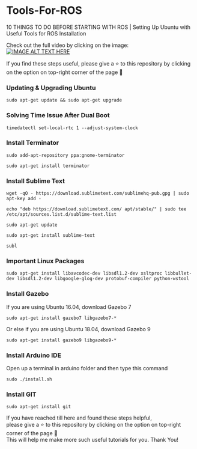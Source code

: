 # Tools-For-ROS
10 THINGS TO DO BEFORE STARTING WITH ROS | Setting Up Ubuntu with Useful Tools for ROS Installation<br>

Check out the full video by clicking on the image:<br>
[![IMAGE ALT TEXT HERE](https://i.ytimg.com/vi/CPDDBVeIyLw/hqdefault.jpg?sqp=-oaymwEZCPYBEIoBSFXyq4qpAwsIARUAAIhCGAFwAQ==&rs=AOn4CLAR9-bPtCY6TgA1M1XWzhAZm7oyEg)](https://youtu.be/CPDDBVeIyLw)

If you find these steps useful, please give a ⭐ to this repository by clicking on the option on top-right corner of the page 🙂

### Updating & Upgrading Ubuntu
```
sudo apt-get update && sudo apt-get upgrade
```

### Solving Time Issue After Dual Boot
```
timedatectl set-local-rtc 1 --adjust-system-clock
```

### Install Terminator
```
sudo add-apt-repository ppa:gnome-terminator
```
```
sudo apt-get install terminator
```

### Install Sublime Text
```
wget -qO - https://download.sublimetext.com/sublimehq-pub.gpg | sudo apt-key add -
```
```
echo "deb https://download.sublimetext.com/ apt/stable/" | sudo tee /etc/apt/sources.list.d/sublime-text.list
```
```
sudo apt-get update
```
```
sudo apt-get install sublime-text
```
```
subl
```

### Important Linux Packages
```
sudo apt-get install libavcodec-dev libsdl1.2-dev xsltproc libbullet-dev libsdl1.2-dev libgoogle-glog-dev protobuf-compiler python-wstool
```

### Install Gazebo
If you are using Ubuntu 16.04, download Gazebo 7
```
sudo apt-get install gazebo7 libgazebo7-*
```
Or else if you are using Ubuntu 18.04, download Gazebo 9
```
sudo apt-get install gazebo9 libgazebo9-*
```

### Install Arduino IDE
Open up a terminal in arduino folder and then type this command
```
sudo ./install.sh
```

### Install GIT
```
sudo apt-get install git
```


If you have reached till here and found these steps helpful,<br>
please give a ⭐ to this repository by clicking on the option on top-right corner of the page 🙂<br>
This will help me make more such useful tutorials for you. Thank You!
